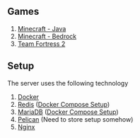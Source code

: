 
## Games
1. [Minecraft - Java](/games/mc-java.md)
1. [Minecraft - Bedrock](/games/mc-bedrock.md)
1. [Team Fortress 2](/games/tf2.md)

## Setup
The server uses the following technology
1. [Docker](https://www.docker.com/)
1. [Redis](https://redis.io/) ([Docker Compose Setup](https://github.com/tracer99/tux-db))
1. [MariaDB](https://mariadb.org/) ([Docker Compose Setup](https://github.com/tracer99/tux-redis))
1. [Pelican](https://github.com/pelican-dev/panel) (Need to store setup somehow)
1. [Nginx](https://github.com/nginx/nginx)



